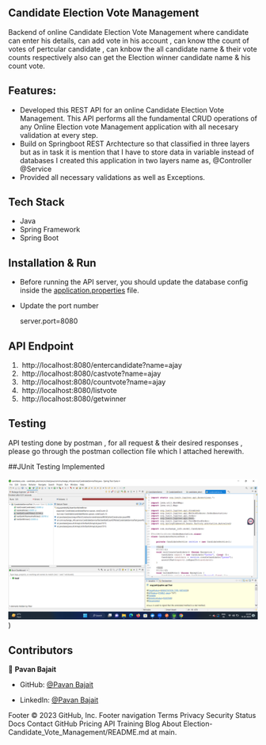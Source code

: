 
## Candidate Election Vote Management 
Backend of online Candidate Election Vote Management where candidate can enter his details, can add vote in his account , can know tthe count of votes of pertcular candidate , can knbow the all candidate name & their vote counts respectively also can get the Election winner candidate name & his count vote.

## Features:

* Developed this REST API for an online Candidate Election Vote Management. This API performs all the fundamental CRUD operations of any Online Election vote Management application with all necesary validation at every step.
* Build on Springboot REST Archtecture so that classified in three layers but as in task it is mention that I have to store data in variable instead of databases I created this application in two layers name as, @Controller @Service 
* Provided all necessary validations as well as Exceptions.


## Tech Stack

* Java
* Spring Framework
* Spring Boot


## Installation & Run

* Before running the API server, you should update the database config inside the [application.properties](\src\main\resources\application.properties) file. 
* Update the port number

    server.port=8080
    

## API Endpoint

1.  http://localhost:8080/entercandidate?name=ajay
2.  http://localhost:8080/castvote?name=ajay
3.  http://localhost:8080/countvote?name=ajay
4.  http://localhost:8080/listvote
5.  http://localhost:8080/getwinner

## Testing
API testing done by postman , for all request & their desired responses , please go through the postman collection file which I attached herewith.

##JUnit Testing Implemented 
</br></br>
 ![image](https://github.com/pavanbajait/candidate_vote/blob/main/candidate_election/img/Unit-Test.png))</br>

## Contributors

👤 **Pavan Bajait**

- GitHub: [@Pavan Bajait](https://github.com/pavanbajait)

- LinkedIn: [@Pavan Bajait](https://www.linkedin.com/in/pavan-bajait/)



Footer
© 2023 GitHub, Inc.
Footer navigation
Terms
Privacy
Security
Status
Docs
Contact GitHub
Pricing
API
Training
Blog
About
Election-Candidate_Vote_Management/README.md at main.
